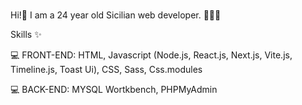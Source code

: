 ### 
Hi!👋 
I am a 24 year old Sicilian web developer. 👩🏻‍💻

Skills ✨

💻 FRONT-END: HTML, Javascript (Node.js, React.js, Next.js, Vite.js, Timeline.js, Toast Ui), CSS, Sass, Css.modules

💻 BACK-END: MYSQL Wortkbench, PHPMyAdmin


<!--
**chiacirrito/chiacirrito** is a ✨ _special_ ✨ repository because its `README.md` (this file) appears on your GitHub profile.

Here are some ideas to get you started:

- 🔭 I’m currently working on ...
- 🌱 I’m currently learning ...
- 👯 I’m looking to collaborate on ...
- 🤔 I’m looking for help with ...
- 💬 Ask me about ...
- 📫 How to reach me: ...
- 😄 Pronouns: ...
- ⚡ Fun fact: ...
-->
